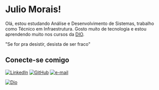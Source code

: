# Julio Morais!
Olá, estou estudando Análise e Desenvolvimento de Sistemas, trabalho como Técnico em Infraestrutura. Gosto muito de tecnologia e estou aprendendo muito nos cursos da [DIO](https://www.dio.me/).
<div>
  <p>
    "Se for pra desistir, desista de ser fraco"
  </p>
</div>

## Conecte-se comigo

[![LinkedIn](https://img.shields.io/badge/LinkedIn-000?style=for-the-badge&logo=linkedin&logoColor=0E76A8)](www.linkedin.com/in/juliomorais06)
[![GitHub](https://img.shields.io/badge/GitHub-000?style=for-the-badge&logo=github&logoColor=fff)](https://github.com/juliomorais06)
[![e-mail](https://img.shields.io/badge/Email-000?style=for-the-badge&logo=microsoft-outlook
)](julio.fariasmorais@hotmail.com)




[![Dio](https://hermes.digitalinnovation.one/assets/diome/logo-full.svg)](https://www.dio.me/users/julio_fariasmorais) 